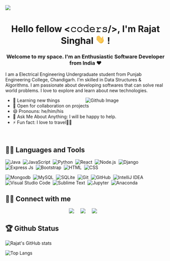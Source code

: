 ![](https://raw.githubusercontent.com/halfrost/halfrost/master/icons/header_.png)

<h1 align="center"> Hello fellow  &lt;𝚌𝚘𝚍𝚎𝚛𝚜/&gt;, I'm Rajat Singhal <img src="https://raw.githubusercontent.com/ABSphreak/ABSphreak/master/gifs/Hi.gif" width="30px"> ! </h1>

<h3 align="center">Welcome to my space. I'm an Enthusiastic Software Developer from India ❤</h3>
  
I am a Electrical Engineering Undergraduate student from Punjab Engineering College, Chandigarh. I'm skilled in Data Structures & Algorithms. I am passionate about developing softwares that can solve real world problems.  I love to explore and learn about new technologies.




<img width="50%" align="right" alt="Github Image" src="https://raw.githubusercontent.com/onimur/.github/master/.resources/git-header.svg" />

- 🌱 Learning new things
- 👯 Open for collaboration on projects
- 😄 Pronouns: he/him/his
- 💬 Ask Me About Anything: I will be happy to help.
- ⚡ Fun fact: I love to travel🐱‍🏍
<br />

## 👨‍💻 Languages and Tools
<!-- ![C](https://img.shields.io/badge/-C-05122A?style=flat&logo=C&logoColor=A8B9CC)&nbsp; -->
<!-- ![JAVA](https://img.shields.io/badge/-C++-05122A?style=flat&logo=C%2B%2B&logoColor=00599C)&nbsp; -->
![Java](https://img.shields.io/badge/JAVA-05122A?style=flat&logo=java&logoColor=white)&nbsp;
![JavaScript](https://img.shields.io/badge/-JavaScript-05122A?style=flat&logo=javascript)&nbsp;
![Python](https://img.shields.io/badge/-Python-05122A?style=flat&logo=python)&nbsp;
![React](https://img.shields.io/badge/-React-05122A?style=flat&logo=react)&nbsp;
![Node.js](https://img.shields.io/badge/-Node.js-05122A?style=flat&logo=node.js)&nbsp;
![Django](https://img.shields.io/badge/-Django-05122A?style=flat&logo=django&logoColor=092E20)&nbsp;
![Express Js](https://img.shields.io/badge/-Express-05122A?style=flat&logo=express)&nbsp;
![Bootstrap](https://img.shields.io/badge/-Bootstrap-05122A?style=flat&logo=bootstrap&logoColor=563D7C)&nbsp;
![HTML](https://img.shields.io/badge/-HTML-05122A?style=flat&logo=HTML5)&nbsp;
![CSS](https://img.shields.io/badge/-CSS-05122A?style=flat&logo=CSS3&logoColor=1572B6)&nbsp;
<!-- ![Sass](https://img.shields.io/badge/-Sass-05122A?style=flat&logo=sass)&nbsp; -->
![Mongodb](https://img.shields.io/badge/-Mongodb-05122A?style=flat&logo=mongodb)&nbsp;
![MySQL](https://img.shields.io/badge/-MySQL-05122A?style=flat&logo=mysql)&nbsp;
![SQLite](https://img.shields.io/badge/-SQLite-05122A?style=flat&logo=sqlite)&nbsp;
![Git](https://img.shields.io/badge/-Git-05122A?style=flat&logo=git)&nbsp;
![GitHub](https://img.shields.io/badge/-GitHub-05122A?style=flat&logo=github)&nbsp;
![IntelliJ IDEA](https://img.shields.io/badge/IntelliJIDEA-05122A?style=flat&logo=intellij-idea&logoColor=white)
![Visual Studio Code](https://img.shields.io/badge/-Visual%20Studio%20Code-05122A?style=flat&logo=visual-studio-code&logoColor=007ACC)&nbsp;
![Sublime Text](https://img.shields.io/badge/-Sublime%20Text-05122A?style=flat&logo=sublime-text)&nbsp;
![Jupyter](https://img.shields.io/badge/-Jupyter-05122A?style=flat&logo=jupyter)&nbsp;
![Anaconda](https://img.shields.io/badge/-Anaconda-05122A?style=flat&logo=anaconda)&nbsp;

<!-- ![Markdown](https://img.shields.io/badge/-Markdown-05122A?style=flat&logo=markdown)&nbsp; -->
<!-- ![Tensorflow](https://img.shields.io/badge/-Tensorflow-05122A?style=flat&logo=tensorflow)&nbsp; -->


## 🤝🏻 Connect with me
<p align="center">
  <a href="mailto:rajatsinghalm@gmail.com"><img src="https://img.shields.io/badge/-rajatsinghalm-D14836?style=flat&logo=Gmail&logoColor=white"/></a> &nbsp;&nbsp;&nbsp;
  <a href="https://www.linkedin.com/in/rajatsinghal01/"><img src="https://img.shields.io/badge/-Rajat%20Singhal-0077B5?style=flat&logo=LinkedIn&logoColor=white"/></a> &nbsp;&nbsp;&nbsp;
  <a href="https://github.com/rajatsinghal01"><img src="https://img.shields.io/badge/-rajatsinghal01-D14836?style=flat&logo=GitHub&logoColor=black"/></a> &nbsp;&nbsp;&nbsp;
</p>


## 🏆 Github Status
![Rajat's GitHub stats](https://github-readme-stats.vercel.app/api?username=rajatsinghal01&count_private=true&show_icons=true&hide_border=true&theme=algolia&card_width=450)
<br/>

![Top Langs](https://github-readme-stats-eight-theta.vercel.app/api/top-langs/?username=rajatsinghal01&layout=compact&langs_count=8&theme=algolia&langs_count=25&card_width=450)



<br/>
